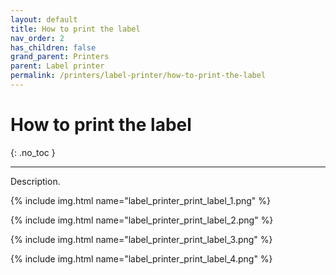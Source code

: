 ```yaml
---
layout: default
title: How to print the label
nav_order: 2
has_children: false
grand_parent: Printers
parent: Label printer
permalink: /printers/label-printer/how-to-print-the-label
---
```


# How to print the label
{: .no_toc }

---

Description.

{% include img.html name="label_printer_print_label_1.png" %}

{% include img.html name="label_printer_print_label_2.png" %}

{% include img.html name="label_printer_print_label_3.png" %}

{% include img.html name="label_printer_print_label_4.png" %}
